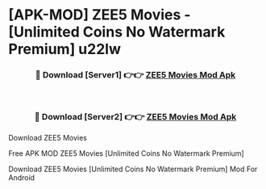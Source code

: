 # [APK-MOD] ZEE5  Movies - [Unlimited Coins No Watermark Premium] u22lw



<div align="center">
<h3>🔴 Download [Server1] 👉👉 <a href="https://momento.my/?title=ZEE5__Movies">ZEE5  Movies Mod Apk</a></h3><br>

<h3>🔴 Download [Server2] 👉👉 <a href="https://momento.my/?title=ZEE5__Movies">ZEE5  Movies Mod Apk</a></h3>
</div>



Download ZEE5  Movies 

Free APK MOD ZEE5  Movies [Unlimited Coins No Watermark Premium]

Download ZEE5  Movies [Unlimited Coins No Watermark Premium] Mod For Android
